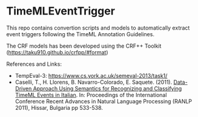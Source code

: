 # TimeMLEventTrigger

This repo contains convertion scripts and models to automatically extract event triggers following the TimeML Annotation Guidelines.

The CRF models has been developed using the CRF++ Toolkit (https://taku910.github.io/crfpp/#format) 



References and Links:
- TempEval-3: https://www.cs.york.ac.uk/semeval-2013/task1/ 
- Caselli, T., H. Llorens, B. Navarro-Colorado, E. Saquete. (2011). <a href="http://www.aclweb.org/anthology/R/R11/R11-1074.pdf">Data-Driven Approach Using Semantics for Recognizing and Classifying TimeML Events in Italian<a>. In: Proceedings of the International Conference Recent Advances in Natural Language Processing (RANLP 2011), Hissar, Bulgaria pp 533-538.
